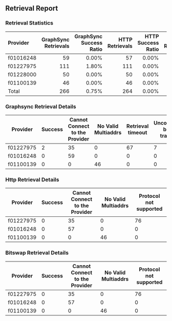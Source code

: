 ## Retrieval Report
### Retrieval Statistics
| Provider  | GraphSync Retrievals | GraphSync Success Ratio | HTTP Retrievals | HTTP Success Ratio | Bitswap Retrievals | Bitswap Success Ratio |
| :-------- | -------------------: | ----------------------: | --------------: | -----------------: | -----------------: | --------------------: |
| f01016248 |                   59 |                   0.00% |              57 |              0.00% |                 57 |                 0.00% |
| f01227975 |                  111 |                   1.80% |             111 |              0.00% |                111 |                 0.00% |
| f01228000 |                   50 |                   0.00% |              50 |              0.00% |                 50 |                 0.00% |
| f01100139 |                   46 |                   0.00% |              46 |              0.00% |                 46 |                 0.00% |
| Total     |                  266 |                   0.75% |             264 |              0.00% |                264 |                 0.00% |

### Graphsync Retrieval Details
| Provider  | Success | Cannot Connect to the Provider | No Valid Multiaddrs | Retrieval timeout | Unconfirmed block transfer |
| --------- | ------- | ------------------------------ | ------------------- | ----------------- | -------------------------- |
| f01227975 | 2       | 35                             | 0                   | 67                | 7                          |
| f01016248 | 0       | 59                             | 0                   | 0                 | 0                          |
| f01100139 | 0       | 0                              | 46                  | 0                 | 0                          |

### Http Retrieval Details
| Provider  | Success | Cannot Connect to the Provider | No Valid Multiaddrs | Protocol not supported |
| --------- | ------- | ------------------------------ | ------------------- | ---------------------- |
| f01227975 | 0       | 35                             | 0                   | 76                     |
| f01016248 | 0       | 57                             | 0                   | 0                      |
| f01100139 | 0       | 0                              | 46                  | 0                      |

### Bitswap Retrieval Details
| Provider  | Success | Cannot Connect to the Provider | No Valid Multiaddrs | Protocol not supported |
| --------- | ------- | ------------------------------ | ------------------- | ---------------------- |
| f01227975 | 0       | 35                             | 0                   | 76                     |
| f01016248 | 0       | 57                             | 0                   | 0                      |
| f01100139 | 0       | 0                              | 46                  | 0                      |

